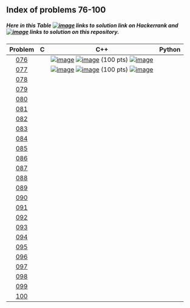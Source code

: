 ## Index of problems 76-100

##### Here in this Table [![image](../img/HR.png)](#) links to solution link on Hackerrank and [![image](../img/GH.png)](#) links to solution on this repository.

| Problem | C | C++ | Python |
| :-----: | :-----: | :-----: | :-----: |
| [076](https://www.hackerrank.com/contests/projecteuler/challenges/euler076) | | [![image](../img/GH.png)](../76-100/076.cpp)  [![image](../img/HR.png)](https://www.hackerrank.com/contests/projecteuler/challenges/euler076/submissions/code/1300628457) (100 pts) [![image](../img/AC.png)](#) | |
| [077](https://www.hackerrank.com/contests/projecteuler/challenges/euler077) | | [![image](../img/GH.png)](../76-100/076.cpp)  [![image](../img/HR.png)](https://www.hackerrank.com/contests/projecteuler/challenges/euler076/submissions/code/1303518701) (100 pts) [![image](../img/AC.png)](#) | |
| [078](https://www.hackerrank.com/contests/projecteuler/challenges/euler078) | | | |
| [079](https://www.hackerrank.com/contests/projecteuler/challenges/euler079) | | | |
| [080](https://www.hackerrank.com/contests/projecteuler/challenges/euler080) | | | |
| [081](https://www.hackerrank.com/contests/projecteuler/challenges/euler081) | | | |
| [082](https://www.hackerrank.com/contests/projecteuler/challenges/euler082) | | | |
| [083](https://www.hackerrank.com/contests/projecteuler/challenges/euler083) | | | |
| [084](https://www.hackerrank.com/contests/projecteuler/challenges/euler084) | | | |
| [085](https://www.hackerrank.com/contests/projecteuler/challenges/euler085) | | | |
| [086](https://www.hackerrank.com/contests/projecteuler/challenges/euler086) | | | |
| [087](https://www.hackerrank.com/contests/projecteuler/challenges/euler087) | | | |
| [088](https://www.hackerrank.com/contests/projecteuler/challenges/euler088) | | | |
| [089](https://www.hackerrank.com/contests/projecteuler/challenges/euler089) | | | |
| [090](https://www.hackerrank.com/contests/projecteuler/challenges/euler090) | | | |
| [091](https://www.hackerrank.com/contests/projecteuler/challenges/euler091) | | | |
| [092](https://www.hackerrank.com/contests/projecteuler/challenges/euler092) | | | |
| [093](https://www.hackerrank.com/contests/projecteuler/challenges/euler093) | | | |
| [094](https://www.hackerrank.com/contests/projecteuler/challenges/euler094) | | | |
| [095](https://www.hackerrank.com/contests/projecteuler/challenges/euler095) | | | |
| [096](https://www.hackerrank.com/contests/projecteuler/challenges/euler096) | | | |
| [097](https://www.hackerrank.com/contests/projecteuler/challenges/euler097) | | | |
| [098](https://www.hackerrank.com/contests/projecteuler/challenges/euler098) | | | |
| [099](https://www.hackerrank.com/contests/projecteuler/challenges/euler099) | | | |
| [100](https://www.hackerrank.com/contests/projecteuler/challenges/euler100) | | | |
